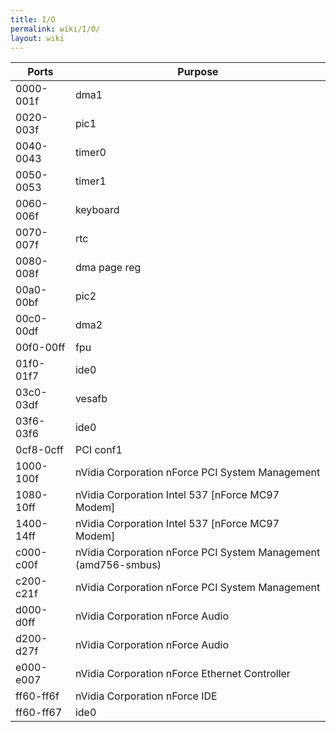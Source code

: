 ```yaml
---
title: I/O
permalink: wiki/I/O/
layout: wiki
---
```


| Ports     | Purpose                                                        |
|-----------|----------------------------------------------------------------|
| 0000-001f | dma1                                                           |
| 0020-003f | pic1                                                           |
| 0040-0043 | timer0                                                         |
| 0050-0053 | timer1                                                         |
| 0060-006f | keyboard                                                       |
| 0070-007f | rtc                                                            |
| 0080-008f | dma page reg                                                   |
| 00a0-00bf | pic2                                                           |
| 00c0-00df | dma2                                                           |
| 00f0-00ff | fpu                                                            |
| 01f0-01f7 | ide0                                                           |
| 03c0-03df | vesafb                                                         |
| 03f6-03f6 | ide0                                                           |
| 0cf8-0cff | PCI conf1                                                      |
| 1000-100f | nVidia Corporation nForce PCI System Management                |
| 1080-10ff | nVidia Corporation Intel 537 \[nForce MC97 Modem\]             |
| 1400-14ff | nVidia Corporation Intel 537 \[nForce MC97 Modem\]             |
| c000-c00f | nVidia Corporation nForce PCI System Management (amd756-smbus) |
| c200-c21f | nVidia Corporation nForce PCI System Management                |
| d000-d0ff | nVidia Corporation nForce Audio                                |
| d200-d27f | nVidia Corporation nForce Audio                                |
| e000-e007 | nVidia Corporation nForce Ethernet Controller                  |
| ff60-ff6f | nVidia Corporation nForce IDE                                  |
| ff60-ff67 | ide0                                                           |


